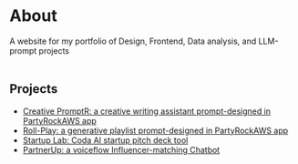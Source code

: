 # About
A website for my portfolio of Design, Frontend, Data analysis, and LLM-prompt projects</br></br>
## Projects
- [Creative PromptR: a creative writing assistant prompt-designed in PartyRockAWS app](https://partyrock.aws/u/Abisoye/8FlIHJ8oD/Creative-PromptR)
- [Roll-Play: a generative playlist prompt-designed in PartyRockAWS app](https://partyrock.aws/u/Abisoye/eL_jMoAg5/Roll-Play%3A-Generate-your-next-Playlist)
- [Startup Lab: Coda AI startup pitch deck tool](https://coda.io/@abisoye-onanuga/startup-lab)
- [PartnerUp: a voiceflow Influencer-matching Chatbot](https://creator.voiceflow.com/prototype/659ec9eb59d399715077b040)
